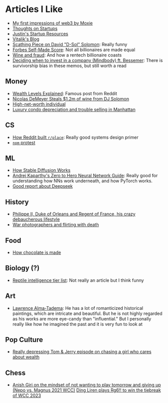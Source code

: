 # Articles I Like

- [My first impressions of web3 by Moxie](https://moxie.org/2022/01/07/web3-first-impressions.html)
- [Thoughts on Startups](https://ethanding.notion.site/ethanding/Erik-Goldman-Founder-Vanta-Thought-on-startups-644b7f2ee8034f9c9a3a28b7e0ba997b)
- [Justin's Startup Resources](https://justin-duan.notion.site/Startup-Resources-428ab173fca94d9a8dcc381a06f10804)
- [Vitalik's Blog](https://vitalik.ca/index.html)
- [Scathing Piece on David "D-Sol" Solomon](https://nymag.com/intelligencer/article/david-solomon-goldman-sachs-profile.html): Really funny
- [Forbes Self-Made Score](https://www.forbes.com/sites/jonathanponciano/2020/09/08/self-made-score/?sh=6583e39741e4): Not all billionaires are made equal
- [Wine and fraud](https://www.grubstreet.com/article/omar-khan-wine-tastings-charged-with-fraud.html): And how a rentech billionaire coasts
- [Deciding when to invest in a company (Mindbody) ft. Bessemer](https://www.bvp.com/memos/mindbody): There is survivorship bias in these memos, but still worth a read

## Money

- [Wealth Levels Explained](https://www.reddit.com/r/ifiwonthelottery/comments/9qv4e1/post_on_the_different_levels_of_wealth_that_i/): Famous post from Reddit
- [Nicolas DeMeyer Steals $1.2m of wine from DJ Solomon](https://www.nytimes.com/2018/12/12/style/goldman-sachs-wine-thief-nicolas-demeyer.html#commentsContainer)
- [High-net-worth individual](https://en.wikipedia.org/wiki/High-net-worth_individual)
- [Luxury condo depreciation and trouble selling in Manhattan](https://serhant.com/blog/nearly-half-of-billionaires-row-remains-unsold)

## CS

- [How Reddit built `r/place`](https://www.redditinc.com/blog/how-we-built-rplace/): Really good systems design primer
- [`npm` protest](https://qz.com/646467/how-one-programmer-broke-the-internet-by-deleting-a-tiny-piece-of-code)

## ML

- [How Stable Diffusion Works](https://stable-diffusion-art.com/how-stable-diffusion-work/)
- [Andrej Kaparthy's Zero to Hero Neural Network Guide](https://karpathy.ai/zero-to-hero.html): Really good for understanding how NNs work underneath, and how PyTorch works.
- [Good report about Deepseek](https://www.csis.org/analysis/deepseek-huawei-export-controls-and-future-us-china-ai-race)

## History

- [Philippe II, Duke of Orleans and Regent of France, his crazy debaucherous lifestyle](https://www.tellerreport.com/life/2021-01-23-%0A---the-true-story-of-the-orgies-of-philippe-d-orl%C3%A9ans--the-%22debauched-regent%22%0A--.rJb8s_vFyO.html)
- [War photographers and flirting with death](https://www.theguardian.com/media/2011/jun/18/war-photographers-special-report)

## Food

- [How chocolate is made](https://beantobarworld.com/myths-faq/the-difference-between-a-chocolatier-and-chocolate-maker)

## Biology (?)

- [Reptile intelligence tier list](https://www.reddit.com/r/reptiles/comments/wyotr9/my_reptile_intelligence_tiger_list_in_my_personal/): Not really an article but I think funny

## Art

- [Lawrence Alma-Tadema](https://en.wikipedia.org/wiki/Lawrence_Alma-Tadema): He has a lot of romanticized historical paintings, which are intricate and beautiful. But he is not highly regarded as his works are more eye-candy than "influential." But I personally really like how he imagined the past and it is very fun to look at

## Pop Culture

- [Really depressing Tom & Jerry episode on chasing a girl who cares about wealth](https://en.wikipedia.org/wiki/Blue_Cat_Blues)


## Chess

- [Anish Giri on the mindset of not wanting to play tomorrow and giving up (Nepo vs. Magnus 2021 WCC)](https://www.youtube.com/live/9kVb6CgxhtM?si=2_YrDYNImJLkjPOy&t=9240)
  [Ding Liren plays Rg6!! to win the tiebreak of WCC 2023](https://www.youtube.com/live/GzA5uarugrg?si=nKQUekpZSW9rNkSE&t=16075)
